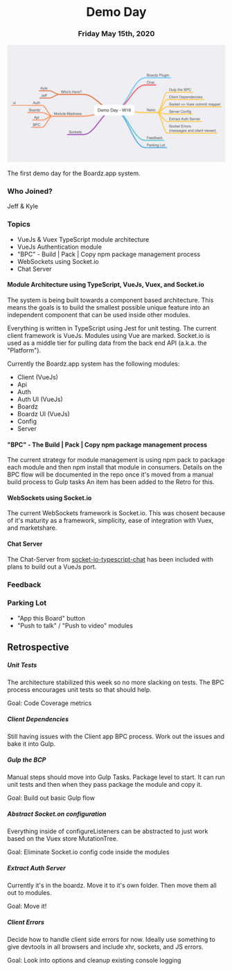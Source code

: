 # <center>Demo Day</center>
### <center>Friday May 15th, 2020<center>

![Demo Day - Week 16](https://github.com/kfinley/Boardz/blob/master/Documents/Pages/assets/DemoDay-w16.png?raw=true "Demo Day - Week 16")

The first demo day for the Boardz.app system. 

### Who Joined?
Jeff & Kyle

### Topics
- VueJs & Vuex TypeScript module architecture
- VueJs Authentication module
- "BPC" - Build | Pack | Copy npm package management process
- WebSockets using Socket.io
- Chat Server

#### Module Architecture using TypeScript, VueJs, Vuex, and Socket.io

The system is being built towards a component based architecture. This means the goals is to build the smallest possible unique feature into an independent component that can be used inside other modules.

Everything is written in TypeScript using Jest for unit testing. The current client framework is VueJs. Modules using Vue are marked. Socket.io is used as a middle tier for pulling data from the back end API (a.k.a. the "Platform").

Currently the Boardz.app system has the following modules:

- Client (VueJs)
- Api
- Auth
- Auth UI (VueJs)
- Boardz
- Boardz UI (VueJs)
- Config
- Server


#### "BPC" - The Build | Pack | Copy npm package management process

The current strategy for module management is using npm pack to package each module and then npm install that module in consumers. Details on the BPC flow will be documented in the repo once it's moved from a manual build process to Gulp tasks An item has been added to the Retro for this.


#### WebSockets using Socket.io

The current WebSockets framework is Socket.io. This was chosent because of it's maturity as a framework, simplicity, ease of integration with Vuex, and marketshare.

#### Chat Server
The Chat-Server from [socket-io-typescript-chat](https://github.com/luixaviles/socket-io-typescript-chat) has been included with plans to build out a VueJs port.

### Feedback


### Parking Lot

- "App this Board" button
- "Push to talk" / "Push to video" modules

## Retrospective

##### Unit Tests
The architecture stabilized this week so no more slacking on tests. The BPC process encourages unit tests so that should help.

Goal: Code Coverage metrics

##### Client Dependencies
Still having issues with the Client app BPC process. Work out the issues and bake it into Gulp.

##### Gulp the BCP
Manual steps should move into Gulp Tasks. Package level to start. It can run unit tests and then when they pass package the module and copy it.

Goal: Build out basic Gulp flow

##### Abstract Socket.on configuration
Everything inside of configureListeners can be abstracted to just work based on the Vuex store MutationTree.

Goal: Eliminate Socket.io config code inside the modules

##### Extract Auth Server
Currently it's in the boardz. Move it to it's own folder. Then move them all out to modules.

Goal: Move it!

##### Client Errors
Decide how to handle client side errors for now. Ideally use something to give devtools in all browsers and include xhr, sockets, and JS errors.

Goal: Look into options and cleanup existing console logging


